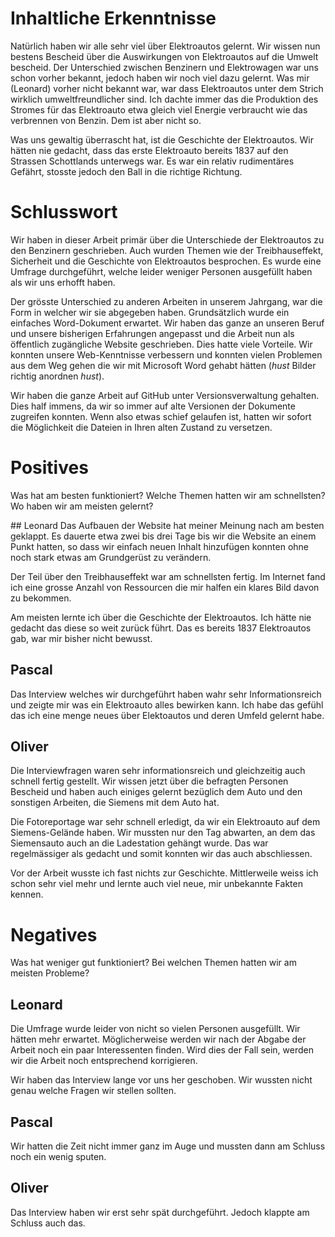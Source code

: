 # Inhaltliche Erkenntnisse
Natürlich haben wir alle sehr viel über Elektroautos gelernt. Wir wissen nun bestens Bescheid über die Auswirkungen von Elektroautos auf die Umwelt bescheid.
Der Unterschied zwischen Benzinern und Elektrowagen war uns schon vorher bekannt, jedoch haben wir noch viel dazu gelernt.
Was mir (Leonard) vorher nicht bekannt war, war dass Elektroautos unter dem Strich wirklich umweltfreundlicher sind. Ich dachte immer das die Produktion des Stromes für das Elektroauto etwa gleich viel Energie verbraucht wie das verbrennen von Benzin. Dem ist aber nicht so.

Was uns gewaltig überrascht hat, ist die Geschichte der Elektroautos. Wir hätten nie gedacht, dass das erste Elektroauto bereits 1837 auf den Strassen Schottlands unterwegs war. Es war ein relativ rudimentäres Gefährt, stosste jedoch den Ball in die richtige Richtung.

# Schlusswort
Wir haben in dieser Arbeit primär über die Unterschiede der Elektroautos zu den Benzinern geschrieben. Auch wurden Themen wie der Treibhauseffekt, Sicherheit und die Geschichte von Elektroautos besprochen. Es wurde eine Umfrage durchgeführt, welche leider weniger Personen ausgefüllt haben als wir uns erhofft haben.

Der grösste Unterschied zu anderen Arbeiten in unserem Jahrgang, war die Form in welcher wir sie abgegeben haben. Grundsätzlich wurde ein einfaches Word-Dokument erwartet. Wir haben das ganze an unseren Beruf und unsere bisherigen Erfahrungen angepasst und die Arbeit nun als öffentlich zugängliche Website geschrieben. Dies hatte viele Vorteile. Wir konnten unsere Web-Kenntnisse verbessern und konnten vielen Problemen aus dem Weg gehen die wir mit Microsoft Word gehabt hätten (*hust* Bilder richtig anordnen *hust*).

Wir haben die ganze Arbeit auf GitHub unter Versionsverwaltung gehalten. Dies half immens, da wir so immer auf alte Versionen der Dokumente zugreifen konnten. Wenn also etwas schief gelaufen ist, hatten wir sofort die Möglichkeit die Dateien in Ihren alten Zustand zu versetzen.

# Positives
Was hat am besten funktioniert? Welche Themen hatten wir am schnellsten? Wo haben wir am meisten gelernt?

## Leonard
Das Aufbauen der Website hat meiner Meinung nach am besten geklappt. Es dauerte etwa zwei bis drei Tage bis wir die Website an einem Punkt hatten, so dass wir einfach neuen Inhalt hinzufügen konnten ohne noch stark etwas am Grundgerüst zu verändern.

Der Teil über den Treibhauseffekt war am schnellsten fertig. Im Internet fand ich eine grosse Anzahl von Ressourcen die mir halfen ein klares Bild davon zu bekommen.

Am meisten lernte ich über die Geschichte der Elektroautos. Ich hätte nie gedacht das diese so weit zurück führt. Das es bereits 1837 Elektroautos gab, war mir bisher nicht bewusst.

## Pascal
Das Interview welches wir durchgeführt haben wahr sehr Informationsreich und zeigte mir was ein Elektroauto alles bewirken kann. Ich habe das gefühl das ich eine menge neues über Elektoautos und deren Umfeld gelernt habe.

## Oliver
Die Interviewfragen waren sehr informationsreich und gleichzeitig auch schnell fertig gestellt. Wir wissen jetzt über die befragten Personen Bescheid und haben auch einiges gelernt bezüglich dem Auto und den sonstigen Arbeiten, die Siemens mit dem Auto hat.

Die Fotoreportage war sehr schnell erledigt, da wir ein Elektroauto auf dem Siemens-Gelände haben. Wir mussten nur den Tag abwarten, an dem das Siemensauto auch an die Ladestation gehängt wurde. Das war regelmässiger als gedacht und somit konnten wir das auch abschliessen.

Vor der Arbeit wusste ich fast nichts zur Geschichte. Mittlerweile weiss ich schon sehr viel mehr und lernte auch viel neue, mir unbekannte Fakten kennen.

# Negatives
Was hat weniger gut funktioniert? Bei welchen Themen hatten wir am meisten Probleme?

## Leonard
Die Umfrage wurde leider von nicht so vielen Personen ausgefüllt. Wir hätten mehr erwartet. Möglicherweise werden wir nach der Abgabe der Arbeit noch ein paar Interessenten finden. Wird dies der Fall sein, werden wir die Arbeit noch entsprechend korrigieren.

Wir haben das Interview lange vor uns her geschoben. Wir wussten nicht genau welche Fragen wir stellen sollten.

## Pascal
Wir hatten die Zeit nicht immer ganz im Auge und mussten dann am Schluss noch ein wenig sputen.

## Oliver
Das Interview haben wir erst sehr spät durchgeführt. Jedoch klappte am Schluss auch das.
